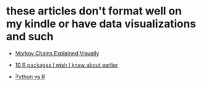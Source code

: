 # these articles don't format well on my kindle or have data visualizations and such


* [Markov Chains Explained Visually](http://setosa.io/ev/markov-chains/)

* [10 R packages I wish I knew about earlier](http://blog.yhat.com/posts/10-R-packages-I-wish-I-knew-about-earlier.html)

* [Python vs R](https://www.dataquest.io/blog/python-vs-r/)
